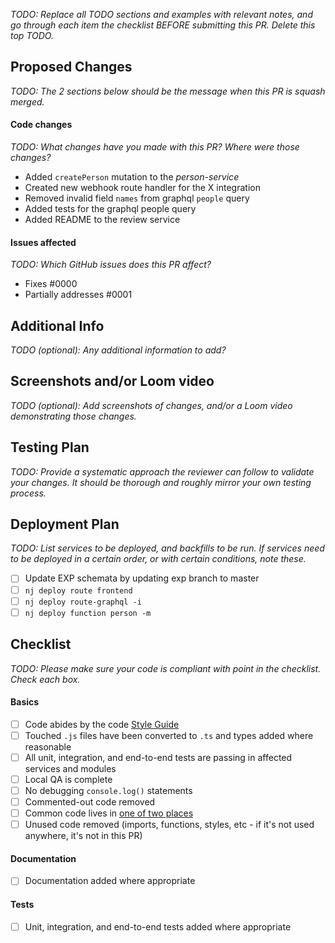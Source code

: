 _TODO: Replace all TODO sections and examples with relevant notes, and go through each item the checklist BEFORE submitting this PR. Delete this top TODO._

## Proposed Changes
_TODO: The 2 sections below should be the message when this PR is squash merged._

#### Code changes
_TODO: What changes have you made with this PR? Where were those changes?_
- Added `createPerson` mutation to the _person-service_
- Created new webhook route handler for the X integration
- Removed invalid field `names` from graphql `people` query
- Added tests for the graphql people query
- Added README to the review service

#### Issues affected
_TODO: Which GitHub issues does this PR affect?_
- Fixes #0000
- Partially addresses #0001

## Additional Info
_TODO (optional): Any additional information to add?_

## Screenshots and/or Loom video
_TODO (optional): Add screenshots of changes, and/or a Loom video demonstrating those changes._

## Testing Plan
_TODO: Provide a systematic approach the reviewer can follow to validate your changes. It should be thorough and roughly mirror your own testing process._

## Deployment Plan
_TODO: List services to be deployed, and backfills to be run. If services need to be deployed in a certain order, or with certain conditions, note these._

- [ ] Update EXP schemata by updating exp branch to master
- [ ] `nj deploy route frontend`
- [ ] `nj deploy route-graphql -i`
- [ ] `nj deploy function person -m`

## Checklist

_TODO: Please make sure your code is compliant with point in the checklist. Check each box._

#### Basics
- [ ] Code abides by the code [Style Guide](https://api.nicejob.com/docs/engineering/style-guide)
- [ ] Touched `.js` files have been converted to `.ts` and types added where reasonable
- [ ] All unit, integration, and end-to-end tests are passing in affected services and modules
- [ ] Local QA is complete
- [ ] No debugging `console.log()` statements
- [ ] Commented-out code removed
- [ ] Common code lives in [one of two places](https://api.exp.nicejob.com/docs/engineering/style-guide#2:~:~:text=2.2%20%2D%20Common%20code%20lives%20in%20one%20of%20two%20places%3A&text=2.2%20%2D%20Common%20code%20lives%20in%20one%20of%20two%20places)
- [ ] Unused code removed (imports, functions, styles, etc - if it's not used anywhere, it's not in this PR)

#### Documentation
- [ ] Documentation added where appropriate

#### Tests
- [ ] Unit, integration, and end-to-end tests added where appropriate
